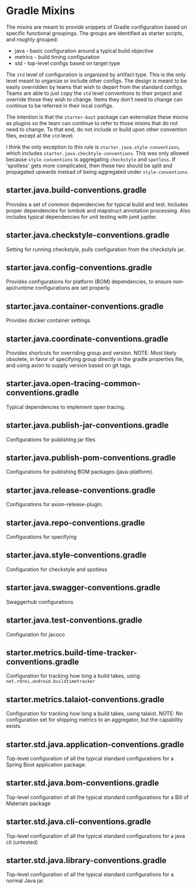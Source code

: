 # Gradle Mixins

The mixins are meant to provide snippets of Gradle configuration based on specific functional groupings.
The groups are identified as starter scripts, and roughly grouped:

* java - basic configuration around a typical build objective
* metrics - build timing configuration
* std - top-level configs based on target type

The `std` level of configuration is organized by artifact type.
This is the only level meant to organize or include other configs.
The design is meant to be easily overridden by teams that wish to depart from the standard configs.
Teams are able to just copy the `std` level conventions to their project and override those they wish to change.
Items they don't need to change can continue to be referred in their local configs.

The intention is that the `starter-boot` package can externalize these mixins as plugins so the team can continue to refer to those mixins that do not need to change.
To that end, do not include or build upon other convention files, except at the `std` level.

I think the only exception to this rule is `starter.java.style-conventions`, which includes `starter.java.checktyle-conventions`.
This was only allowed because `style-conventions` is aggregating `checkstyle` and `spotless`.
If 'spotless' gets more complicated, then these two should be split and propagated upwards instead of being aggregated under `style-conventions`.



## starter.java.build-conventions.gradle

Provides a set of common dependencies for typical build and test.
Includes proper dependencies for lombok and mapstruct annotation processing.
Also includes typical dependencies for unit testing with junit jupiter.

## starter.java.checkstyle-conventions.gradle

Setting for running checkstyle, pulls configuration from the checkstyle jar.

## starter.java.config-conventions.gradle

Provides configurations for platform (BOM) dependencies, to ensure non-api/runtime configurations are set properly.

## starter.java.container-conventions.gradle

Provides docker container settings

## starter.java.coordinate-conventions.gradle

Provides shortcuts for overriding group and version.
NOTE: Most likely obsolete, in favor of specifying group directly in the gradle.properties file, and using axion to supply version based on git tags.

## starter.java.open-tracing-common-conventions.gradle

Typical dependencies to implement open tracing.

## starter.java.publish-jar-conventions.gradle

Configurations for publishing jar files

## starter.java.publish-pom-conventions.gradle

Configurations for publishing BOM packages (java-platform).

## starter.java.release-conventions.gradle

Configurations for axion-release-plugin.

## starter.java.repo-conventions.gradle

Configurations for specifying 

## starter.java.style-conventions.gradle

Configuration for checkstyle and spotless

## starter.java.swagger-conventions.gradle

Swaggerhub configurations

## starter.java.test-conventions.gradle

Configuration for jacoco

## starter.metrics.build-time-tracker-conventions.gradle

Configuration for tracking how long a build takes, using `net.rdrei.android.buildtimetracker`

## starter.metrics.talaiot-conventions.gradle

Configuration for tracking how long a build takes, using talaiot.
NOTE: No configuration set for shipping metrics to an aggregator, but the capability exists.

## starter.std.java.application-conventions.gradle

Top-level configuration of all the typical standard configurations for a Spring Boot application package.

## starter.std.java.bom-conventions.gradle

Top-level configuration of all the typical standard configurations for a Bill of Materials package

## starter.std.java.cli-conventions.gradle

Top-level configuration of all the typical standard configurations for a java cli (untested)

## starter.std.java.library-conventions.gradle

Top-level configuration of all the typical standard configurations for a normal Java jar.

